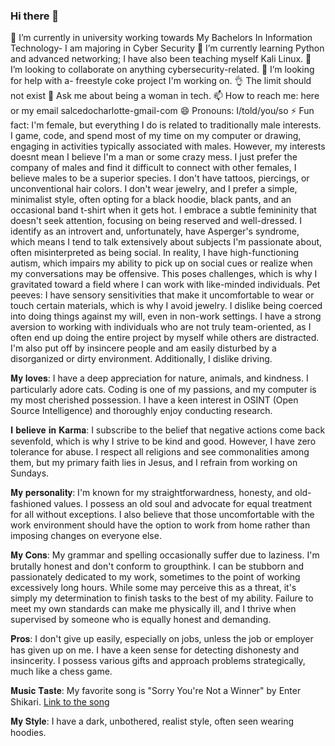 ### Hi there 👋

🔭 I’m currently in university working towards My Bachelors In Information Technology- I am majoring in Cyber Security
🌱 I’m currently learning Python and advanced networking; I have also been teaching myself Kali Linux.
👯 I’m looking to collaborate on anything cybersecurity-related.
🤔 I’m looking for help with a- freestyle coke project I'm working on.  👌 The limit should not exist 
💬 Ask me about being a woman in tech.
📫 How to reach me: here or my email salcedocharlotte-gmail-com
😄 Pronouns: I/told/you/so
⚡ Fun fact: I'm female, but everything I do is related to traditionally male interests. I game, code, and spend most of my time on my computer or drawing, engaging in activities typically associated with males. However, my interests doesnt mean I believe I'm a man or some crazy mess.  I just prefer the company of males and find it difficult to connect with other females, I believe males to be a superior species. I don't have tattoos, piercings, or unconventional hair colors. I don't wear jewelry, and I prefer a simple, minimalist style, often opting for a black hoodie, black pants, and an occasional band t-shirt when it gets hot. I embrace a subtle femininity that doesn't seek attention, focusing on being reserved and well-dressed. I identify as an introvert and, unfortunately, have Asperger's syndrome, which means I tend to talk extensively about subjects I'm passionate about, often misinterpreted as being social. In reality, I have high-functioning autism, which impairs my ability to pick up on social cues or realize when my conversations may be offensive. This poses challenges, which is why I gravitated toward a field where I can work with like-minded individuals.
Pet peeves: I have sensory sensitivities that make it uncomfortable to wear or touch certain materials, which is why I avoid jewelry. I dislike being coerced into doing things against my will, even in non-work settings. I have a strong aversion to working with individuals who are not truly team-oriented, as I often end up doing the entire project by myself while others are distracted. I'm also put off by insincere people and am easily disturbed by a disorganized or dirty environment. Additionally, I dislike driving.

𝐌𝐲 𝐥𝐨𝐯𝐞𝐬: I have a deep appreciation for nature, animals, and kindness. I particularly adore cats. Coding is one of my passions, and my computer is my most cherished possession. I have a keen interest in OSINT (Open Source Intelligence) and thoroughly enjoy conducting research.

𝐈 𝐛𝐞𝐥𝐢𝐞𝐯𝐞 𝐢𝐧 𝐊𝐚𝐫𝐦𝐚: I subscribe to the belief that negative actions come back sevenfold, which is why I strive to be kind and good. However, I have zero tolerance for abuse. I respect all religions and see commonalities among them, but my primary faith lies in Jesus, and I refrain from working on Sundays.

𝐌𝐲 𝐩𝐞𝐫𝐬𝐨𝐧𝐚𝐥𝐢𝐭𝐲: I'm known for my straightforwardness, honesty, and old-fashioned values. I possess an old soul and advocate for equal treatment for all without exceptions. I also believe that those uncomfortable with the work environment should have the option to work from home rather than imposing changes on everyone else.

𝐌𝐲 𝐂𝐨𝐧𝐬: My grammar and spelling occasionally suffer due to laziness. I'm brutally honest and don't conform to groupthink. I can be stubborn and passionately dedicated to my work, sometimes to the point of working excessively long hours. While some may perceive this as a threat, it's simply my determination to finish tasks to the best of my ability. Failure to meet my own standards can make me physically ill, and I thrive when supervised by someone who is equally honest and demanding.

𝐏𝐫𝐨𝐬: I don't give up easily, especially on jobs, unless the job or employer has given up on me. I have a keen sense for detecting dishonesty and insincerity. I possess various gifts and approach problems strategically, much like a chess game.

𝐌𝐮𝐬𝐢𝐜 𝐓𝐚𝐬𝐭𝐞: My favorite song is "Sorry You're Not a Winner" by Enter Shikari. [Link to the song](https://www.youtube.com/watch?v=P4MiC67seUY)

𝐌𝐲 𝐒𝐭𝐲𝐥𝐞: I have a dark, unbothered, realist style, often seen wearing hoodies.

<!--
**salcedocharlotte/salcedocharlotte** is a ✨ _special_ ✨ repository because its `README.md` (this file) appears on your GitHub profile.


🔭 I’m currently in university working towards My Bachelors In Information Technology- I am majoring in Cyber Security
🌱 I’m currently learning Python and advanced networking; I have also been teaching myself Kali Linux.
👯 I’m looking to collaborate on anything cybersecurity-related.
🤔 I’m looking for help with a- freestyle coke project I'm working on.  👌 The limit should not exist 
💬 Ask me about being a woman in tech.
📫 How to reach me: here or my email salcedocharlotte-gmail-com
😄 Pronouns: I/told/you/so
⚡ Fun fact: I'm female, but everything I do is related to traditionally male interests. I game, code, and spend most of my time on my computer or drawing, engaging in activities typically associated with males. However, my interests doesnt mean I believe I man or some crazy mess.  I just prefer the company of males and find it difficult to connect with other females. I don't have tattoos, piercings, or unconventional hair colors. I don't wear jewelry, and I prefer a simple, minimalist style, often opting for a black hoodie, black pants, and an occasional band t-shirt when it gets hot. I embrace a subtle femininity that doesn't seek attention, focusing on being reserved and well-dressed. I identify as an introvert and, unfortunately, have Asperger's syndrome, which means I tend to talk extensively about subjects I'm passionate about, often misinterpreted as being social. In reality, I have high-functioning autism, which impairs my ability to pick up on social cues or realize when my conversations may be offensive. This poses challenges, which is why I gravitated toward a field where I can work with like-minded individuals.
Pet peeves: I have sensory sensitivities that make it uncomfortable to wear or touch certain materials, which is why I avoid jewelry. I dislike being coerced into doing things against my will, even in non-work settings. I have a strong aversion to working with individuals who are not truly team-oriented, as I often end up doing the entire project by myself while others are distracted. I'm also put off by insincere people and am easily disturbed by a disorganized or dirty environment. Additionally, I dislike driving.

𝐌𝐲 𝐥𝐨𝐯𝐞𝐬: I have a deep appreciation for nature, animals, and kindness. I particularly adore cats. Coding is one of my passions, and my computer is my most cherished possession. I have a keen interest in OSINT (Open Source Intelligence) and thoroughly enjoy conducting research.

𝐈 𝐛𝐞𝐥𝐢𝐞𝐯𝐞 𝐢𝐧 𝐊𝐚𝐫𝐦𝐚: I subscribe to the belief that negative actions come back sevenfold, which is why I strive to be kind and good. However, I have zero tolerance for abuse. I respect all religions and see commonalities among them, but my primary faith lies in Jesus, and I refrain from working on Sundays.

𝐌𝐲 𝐩𝐞𝐫𝐬𝐨𝐧𝐚𝐥𝐢𝐭𝐲: I'm known for my straightforwardness, honesty, and old-fashioned values. I possess an old soul and advocate for equal treatment for all without exceptions. I also believe that those uncomfortable with the work environment should have the option to work from home rather than imposing changes on everyone else.

𝐌𝐲 𝐂𝐨𝐧𝐬: My grammar and spelling occasionally suffer due to laziness. I'm brutally honest and don't conform to groupthink. I can be stubborn and passionately dedicated to my work, sometimes to the point of working excessively long hours. While some may perceive this as a threat, it's simply my determination to finish tasks to the best of my ability. Failure to meet my own standards can make me physically ill, and I thrive when supervised by someone who is equally honest and demanding.

𝐏𝐫𝐨𝐬: I don't give up easily, especially on jobs, unless the job or employer has given up on me. I have a keen sense for detecting dishonesty and insincerity. I possess various gifts and approach problems strategically, much like a chess game.

𝐌𝐮𝐬𝐢𝐜 𝐓𝐚𝐬𝐭𝐞: My favorite song is "Sorry You're Not a Winner" by Enter Shikari. [Link to the song](https://www.youtube.com/watch?v=P4MiC67seUY)

𝐌𝐲 𝐒𝐭𝐲𝐥𝐞: I have a dark, unbothered, realist style, often seen wearing hoodies.
